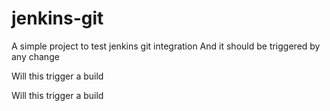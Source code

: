 # jenkins-git

A simple project to test jenkins git integration
And it should be triggered by any change

Will this trigger a build

Will this trigger a build